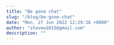 ```yaml
---
title: "Be gone chat"
slug: "/blog/be-gone-chat"
date: "Mon, 27 Jun 2022 12:29:36 +0000"
author: "stevew1015@gmail.com"
description: ""
---
```


